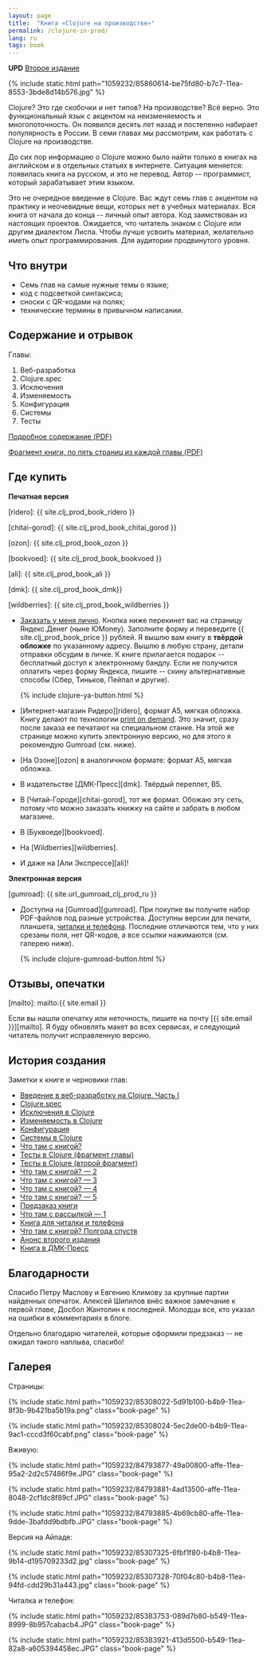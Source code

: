 ```yaml
---
layout: page
title:  "Книга «Clojure на производстве»"
permalink: /clojure-in-prod/
lang: ru
tags: book
---
```


**UPD** [Второе издание](/clj-2nd-edition/)

[mobile]: /book-mobile/

{% include static.html path="1059232/85860614-be75fd80-b7c7-11ea-8553-3bde8d14b576.jpg" %}

Clojure? Это где скобочки и нет типов? На производстве? Всё верно. Это
функциональный язык с акцентом на неизменяемость и многопоточность. Он появился
десять лет назад и постепенно набирает популярность в России. В семи главах мы
рассмотрим, как работать с Clojure на производстве.

До сих пор информацию о Clojure можно было найти только в книгах на английском и
в отдельных статьях в интернете. Ситуация меняется: появилась книга на русском,
и это не перевод. Автор -- программист, который зарабатывает этим языком.

Это не очередное введение в Clojure. Вас ждут семь глав с акцентом на практику и
неочевидные вещи, которых нет в учебных материалах. Вся книга от начала до конца
-- личный опыт автора. Код заимствован из настоящих проектов. Ожидается, что
читатель знаком с Clojure или другим диалектом Лиспа. Чтобы лучше усвоить
материал, желательно иметь опыт программирования. Для аудитории продвинутого
уровня.

## Что внутри

- Семь глав на самые нужные темы о языке;
- код с подсветкой синтаксиса;
- сноски с QR-кодами на полях;
- технические термины в привычном написании.

## Содержание и отрывок

Главы:

1. Веб-разработка
2. Clojure.spec
3. Исключения
4. Изменяемость
5. Конфигурация
6. Системы
7. Тесты

[toc]: /assets/static/aws/clojure_book/clojure_excerpt.pdf
[excerpt]: /assets/static/aws/clojure_book/clojure_toc.pdf

[Подробное содержание (PDF)][toc]

[Фрагмент книги, по пять страниц из каждой главы (PDF)][excerpt]

## Где купить

**Печатная версия**

[pod]: https://ru.wikipedia.org/wiki/%D0%9F%D0%B5%D1%87%D0%B0%D1%82%D1%8C_%D0%BF%D0%BE_%D1%82%D1%80%D0%B5%D0%B1%D0%BE%D0%B2%D0%B0%D0%BD%D0%B8%D1%8E

[ridero]: {{ site.clj_prod_book_ridero }}

[chitai-gorod]: {{ site.clj_prod_book_chitai_gorod }}

[ozon]: {{ site.clj_prod_book_ozon }}

[bookvoed]: {{ site.clj_prod_book_bookvoed }}

[ali]: {{ site.clj_prod_book_ali }}

[dmk]: {{ site.clj_prod_book_dmk}}

[wildberries]: {{ site.clj_prod_book_wildberries }}

- [Заказать у меня лично](/clj-book-preorder/). Кнопка ниже перекинет вас на
  страницу Яндекс.Денег (ныне ЮMoney). Заполните форму и переведите {{ site.clj_prod_book_price }}
  рублей. Я вышлю вам книгу в **твёрдой обложке** по указанному адресу. Вышлю в
  любую страну, детали отправки обсудим в личке. К книге прилагается
  подарок -- бесплатный доступ к электронному бандлу. Если не получится оплатить
  через форму Яндекса, пишите -- скину альтернативные способы (Сбер, Тиньков,
  Пейпал и другие).

  {% include clojure-ya-button.html %}

- [Интернет-магазин Ридеро][ridero], формат А5, мягкая обложка. Книгу делают по
  технологии [print on demand][pod]. Это значит, сразу после заказа ее печатают
  на специальном станке. На этой же странице можно купить электронную версию, но
  для этого я рекомендую Gumroad (см. ниже).

- [На Озоне][ozon] в аналогичном формате: формат А5, мягкая обложка.

- В издательстве [ДМК-Пресс][dmk]. Твёрдый переплет, B5.

- В [Читай-Городе][chitai-gorod], тот же формат. Обожаю эту сеть, потому что
  можно заказать книжку на сайте и забрать в любом магазине.

- В [Буквоеде][bookvoed].

- На [Wildberries][wildberries].

- И даже на [Али Экспрессе][ali]!


**Электронная версия**

[gumroad]: {{ site.url_gumroad_clj_prod_ru }}

- Доступна на [Gumroad][gumroad]. При покупке вы получите набор PDF-файлов под
  разные устройства. Доступны версии для печати, планшета, [читалки и
  телефона][mobile]. Последние отличаются тем, что у них срезаны поля, нет
  QR-кодов, а все ссылки нажимаются (см. галерею ниже).

  {% include clojure-gumroad-button.html %}

## Отзывы, опечатки

[mailto]: mailto:{{ site.email }}

Если вы нашли опечатку или неточность, пишите на почту
[{{ site.email }}][mailto]. Я буду обновлять макет во всех сервисах, и следующий
читатель получит исправленную версию.

## История создания

Заметки к книге и черновики глав:

- [Введение в веб-разработку на Clojure. Часть I](/clj-book-web-1/)
- [Clojure.spec](/clj-book-spec/)
- [Исключения в Clojure](/clj-book-exceptions/)
- [Изменяемость в Clojure](/clj-book-mutability/)
- [Конфигурация](/clj-book-config/)
- [Системы в Clojure](/clj-book-systems/)
- [Что там с книгой?](/book-progress/)
- [Тесты в Clojure (фрагмент главы)](/clj-book-tests-1/)
- [Тесты в Clojure (второй фрагмент)](/clj-book-tests-2/)
- [Что там с книгой? — 2](/book-progress2/)
- [Что там с книгой? — 3](/book-progress3/)
- [Что там с книгой? — 4](/book-progress4/)
- [Что там с книгой? — 5](/book-progress5/)
- [Предзаказ книги](/clj-book-preorder/)
- [Что там с рассылкой — 1](/book-mailing-1/)
- [Книга для читалки и телефона][mobile]
- [Что там с книгой? Полгода спустя](/book-progress6/)
- [Анонс второго издания](/clj-2nd-edition/)
- [Книга в ДМК-Пресс](/clj-dmk-press/)

## Благодарности

Спасибо Петру Маслову и Евгению Климову за крупные партии найденных
опечаток. Алексей Шипилов внёс важное замечание к первой главе, Досбол Жантолин
к последней. Молодцы все, кто указал на ошибки в комментариях в блоге.

Отдельно благодарю читателей, которые оформили предзаказ -- не ожидал такого
наплыва, спасибо!

## Галерея

Страницы:

{% include static.html path="1059232/85308022-5d91b100-b4b9-11ea-8f3b-9b421ba5b19a.png" class="book-page" %}

{% include static.html path="1059232/85308024-5ec2de00-b4b9-11ea-9ac1-cccd3f60cabf.png" class="book-page" %}

Вживую:

{% include static.html path="1059232/84793877-49a00800-affe-11ea-95a2-2d2c57486f9e.JPG" class="book-page" %}

{% include static.html path="1059232/84793881-4ad13500-affe-11ea-8048-2cf1dc8f89cf.JPG" class="book-page" %}

{% include static.html path="1059232/84793885-4b69cb80-affe-11ea-9dde-3bafdd9bdbfb.JPG" class="book-page" %}

Версия на Айпаде:

{% include static.html path="1059232/85307325-6fbf1f80-b4b8-11ea-9b14-d195709233d2.jpg" class="book-page" %}

{% include static.html path="1059232/85307328-70f04c80-b4b8-11ea-94fd-cdd29b31a443.jpg" class="book-page" %}

Читалка и телефон:

{% include static.html path="1059232/85383753-089d7b80-b549-11ea-8999-8b957cabacb4.JPG" class="book-page" %}

{% include static.html path="1059232/85383921-413d5500-b549-11ea-82a8-a605394458ec.JPG" class="book-page" %}
